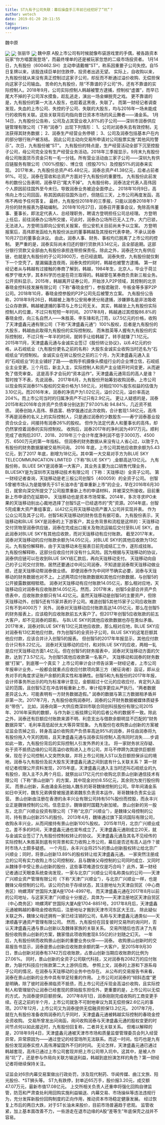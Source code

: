 ```yaml
---
title: ST九有子公司失联：幕后操盘手三年前已经挖好了“坑”？
author: wetech
date: 2019-01-20 20:11:55
tags: 
categories: 
---
```

魏中原
<!-- more -->
<img align="center" border="0" src="https://imgcdn.yicai.com/uppics/images/2019/01/09b0119cadc9cc095885aacd2ca122c1.jpg" />
<img align="center" border="0" src="https://imgcdn.yicai.com/uppics/images/2019/01/102676936a770b00f2867e0ea9c455b8.jpg" />
张丽华
<img align="center" border="0" src="https://imgcdn.yicai.com/uppics/images/2019/01/61d035f0e9e5e944920184619f42b5bf.jpg" />
魏中原
A股上市公司有时候就像布袋游戏里的手偶，被各路资本玩家“你方唱罢我登场”，而最终埋单的还是被玩家忽悠的二级市场投资者。
1月14日，九有股份（600462.SH）主动申请戴帽“ST”，称系因重要子公司失控。自15日复牌以来，该股连续巨单封住跌停，投资者出逃无望。
实际上，自收购以来，九有股份就从来没有真正控制过这家子公司，却反而不断通过溢价收购、无偿担保向这家子公司输血。
苦命的九有股份，除“不靠谱的子公司”外，还有不靠谱的实际控制人。2018年9月，公司实际控制人韩越被警方逮捕，控制权“虚置”，而早已尾大不掉的子公司浑水摸鱼，趁乱逃走，演出一场金蝉脱壳之戏。
更不靠谱的是，九有股份的第一大法人股东，也趁着这黑夜，失联了。
而第一财经记者调查发现，失血的上市公司、失控的子公司、失联的大股东，均与2016年一场未能成行的收购有关联。这些关联背后均指向昔日资本市场的风云舞者——涌金系。
1月14日，九有股份公告称，公司及占其营业收入81%的子公司——深圳市润泰供应链管理有限公司（下称“润泰”）出现下列情形： 1、公司对润泰失去有效控制，无法获得其财务数据； 2、润泰生产经营业务停顿； 3、公司及润泰包括基本户在内的部分银行账户被冻结。
因此公司主动向交易所申请对公司股票实施“其他风险警示”。次日，九有股份被“ST”。
九有股份的特点是，生产经营活动全部下沉至控股子公司，母公司完全没有生产经营业务活动。2018年三季报显示，9月末九有股份母公司账面货币资金只有一毛一分钱。所有营业活动由三家子公司——深圳九有供应链服务有限公司（100%控股）、博立信（控股70%）及控股51%的润泰来实现。
2017年末，九有股份总资产45.48亿元，润泰总资产41.38亿元，后者占前者91%。可见，润泰在营收和总资产方面对于九有股份的重要性。
九有股份此前发布的数份公告表明，润泰早已“尾大不掉”。
九有股份称，润泰法定代表人高伟因个人原因前往国外至今未归，导致润泰业务被迫全面停止。
2018年10月9日，高伟向上市公司回函，称其因病前往国外治疗。但随后三天，上市公司再度发函，高伟不再给予任何答复。
最终，九有股份2018年的三季报，只能以润泰2018年1-7月份的财务报表为基础编制。
2018年10月27日，润泰召开董事会议，免除高伟董事、董事长，即法定代表人、总经理职务，聘请方登明担任公司总经理。
方登明上任后，前往润泰办公场所交接，可此时，润泰办公场所已无人工作，大门已锁，无法进入。方登明当即向公安机关报案，但公安机关目前尚未予以立案。
方登明报案后，高伟即发函给九有股份派出的董事韩越及其授权代表李艳，不承认润泰10月27日的董事会决议。
由此，润泰人事、财务、事权均已脱离了上市公司的控制。
更严重的是，润泰实际尚未归还的银行贷款共3.14亿元，且全部逾期。这部分银行贷款又全部由九有股份承担连带担保责任。除此之外，润泰还欠九有供应链，也就是九有股份的子公司3900万，也已经逾期。
润泰失控，九有股份就仅剩下一个空壳了。屋漏偏逢连夜雨，润泰失控的同时，韩越也被警方逮捕。
第一财经记者从与韩越有过接触的券商了解到，韩越，1984年生，北京人，毕业于荷兰格罗宁根大学，其本科学历也是在荷兰取得的。韩越曾在某券商负责新三板业务。
公开资料显示，2015年，韩越离开证券公司，开始涉入P2P领域，其控制的北京春晓金控科技发展有限公司（下称“春晓金控”），参股君融贷、牛板金等多家P2P公司。2018年10月，春晓金控参股的P2P公司先后被警方立案。
九有股份公告称，2018年9月26日，韩越被上海市公安局奉贤分局逮捕，涉嫌罪名是非法吸收公众存款罪。韩越被逮捕的事项与上市公司无关。
其实，韩越坐上九有股份实际控制人的位置，不过只有短短一年时间。
2017年8月，韩越通过其控股86.8%的春晓金控，向三名自然人——朱胜英、李东锋和孔汀筠，以7.5亿元的价格，收购了天津盛鑫元通有限公司（下称“天津盛鑫元通”）100%股权，后者是九有股份的大股东，韩越由此取得九有股份的实际控制权。
而朱胜英等人握有九有股份的实际控制权，不过只有一年半的时间，就转手让给韩越了。转手就赚了1.1亿元。
2015年11月，天津盛鑫元通与金诚实业签订《股份转让协议》，以6.4亿元的价格，从石岘纸业（九有股份更名之前的名称）大股东金诚实业收购当时还名为“石岘纸业”的控制权。
金诚实业在转让股份之前的三个月，为天津盛鑫元通入主的“石岘纸业”的主业铺好了路——收购手机摄像头模组行业的企业博立信，石岘纸业主业变更。三个月后，新主入主，实际控制人和资产主业错开时间变更，从而避免了借壳审查。
这是高手才会玩的“资本运作”。天津盛鑫元通背后的高人是谁？暂时按下不表，先说润泰。
2017年6月，九有股份开始筹划收购润泰。上市公司以现金购买润泰51%股权的交易价格为1.58亿元，对相应100%股东权益的估值为3.10亿元。而2016年末，润泰的净资产为1.02亿元，溢价2亿元，溢价率高达204%。而上市公司当时的归属净资产不过只有2.9亿元。
更让人疑惑的是，润泰2015年和2016年合并资产负债率分别达到了97.00%和 94.84%，几近资不抵债。
润泰创始人高伟、蔡昌富、杨学强通过此次收购，合计套现1.58亿元，高伟不再是润泰的名义上的实际控制人，只是通过润泰的少数股东——寿宁润泰基业投资合伙企业，间接持有润泰26%的股权。
但作为法定代表人和董事长的高伟，却仍然掌控着润泰的实际控制权。
收购后，润泰2017年的净利润为4917万元。顺利完成了收购后2017、2018、2019年三个会计年度净利润不低于3000万、4500万、6500万元的第一年指标。
但润泰的财务数据从来没有让人省心过，以致于九有股份的财务数据屡被交易所问询。
2016 年底，上市公司其他应收款余额为5.43亿元，到了2017 年底，剧增为18亿元。其中第一大交易对手方为BLUE SKY TELECOMMUNICATION LIMITED（下称“BLUE SKY”）,金额高达13亿元。
九有股份称，BLUEE SKY是润泰第一大客户，其业务主要为出口销售代理业务，BLUESKY是为深圳市天珑移动技术有限公司（下称：天珑移动）全资子公司。
第一财经记者查询，天珑移动是老三板公司创智5（400059）的全资子公司。
创智5曾被市场认为是能够先于ST长油冲击“首单重新上市”的企业，早在2016年6月30日，就曾向深交所提交了公司股票重新上市的申请材料，并被深交所接收。目前重新上市申请仍在延期中。
天珑移动也是资本市场常客。2014年，多次寻求IPO未果的天珑移动别出心裁地选择了创智5这一已经退市的“壳”资源。2014年底，创智5完成重大资产重组事宜，以42亿元将天珑移动资产置入公司并实现并表。
作为公众公司及其子公司，创智5和天珑移动的财务信息有据可查。
九有股份表示，天珑移动和BLUE SKY是润泰的上下游客户，其业务背景和流程是这样的：天珑移动交付货物至润泰供应链，润泰在完成出口报关及物流运输后交付至BLUE SKY。由此润泰对BLUE SKY有其他应收款，而对天珑移动有应付账款。
截至2017年末，润泰对天珑移动的应付账款余额为14.05亿元，对BLUE SKY的其他应收款为13亿元。九有股份解释称，由于天珑移动未在报表日前完成结汇工作，遂形成挂账。
九有股份解释称，这部分应收应付并没有什么风险。因为根据与天珑移动的协议，润泰供应链可以在收到BLUE SKY结汇款后，再向天珑移动支付。
天珑移动向自己的子公司交付货物，居然还要通过中间公司润泰，不知道是润泰帮天珑移动做业绩，还是天珑移动帮润泰做业绩。
即便润泰作为中间环节确实必要，润泰与天珑移动的财务数据也对不上。上述两项应付账款数据和其他应付款数据，与创智5的公开披露数据相牴牾。
润泰对天珑移动有应付账款14.05亿元，那么相对应地，天珑移动应对润泰有应收账款14.05亿元。然而，2017年末，创智5全部合并资产负债表中，应收账款余额只有14.42亿元。虽然天珑移动是创智5的主要资产，但除天珑移动外，创智5还有15家并表的子公司。难道创智5其他15家子公司应收账款只有不到4000万？
另外，润泰对天珑移动应付账款高达14.05亿元，那么在创智5的财务报表上，应该稳列应收账款前五大客户了。但2017年创智5应收账款的前五大客户，却不见润泰的踪影。
与BLUE SKY的其他应收款数据也存在类似矛盾。2017年末，润泰对BLUE SKY有13亿元其他应收款，那么相对应地，BLUE SKY应对润泰有13亿其他应付款。作为创智5的全资孙子公司，BLUE SKY的这笔巨额其他应付款，应该合并计入创智5的报表。
但创智5的2017年年报显示，其他应付款合计只有8.22亿元。
润泰对天珑移动的应付，和对BLUE SKY的应收，两相一轧是应付天珑移动方面1.4亿元。但在创智5的财务报表中，润泰对天珑移动方面的欠款，达到了3.57亿元。为创智5其他应收款第一名客户。
天珑移动和润泰的财务数据“打架”，到底哪一个真实？
上市公司审计会计师告诉第一财经记者，上市公司年报审计业务，一般都会就重点应收应付款项向第三方（被征询者）函证，即从业务对手的角度求证账户余额的真实性和准确性。创智5和九有股份的2017年年报，会计师事务所出示的均为标准审计意见，金额超过十亿元的应收应付，肯定列入函证的范围，且创智5正在冲击转板重新上市，审计程序更应从严执行。“两者数据差异这么大，可能表明有一方财务数据造假。”
润泰的数据与第三方数据相矛盾并非第一次。2017年7月，九有股份收购润泰时，润泰的公开财务数据被媒体质疑多处“带伤”。
比如，润泰向第一大供应商深圳市联合同创科技股份有限公司2015年、2016年采购的数额，与作为新三板挂牌公司的后者公布的数据不一致。除此之外，润泰还有巨额应付账款来源不明、利息支出与借款余额明显不匹配的“财务数据异常”、毛利率高低起伏太大等异常现象。
九有股份在收购景山创新的方案被证监会否掉之后，转身高溢价收购资产负债率高达95%的润泰，并任由润泰将九有股份拖入今天的困局，且天津盛鑫元通与润泰实际控制人高伟同时消失……步调如此一致，九有股份背后的实际控制人引发外界的关注。
将一家财务状况存疑、处于资不抵债边缘的公司高溢价收购进入上市公司，并马不停蹄为其提供巨额担保，现在子公司控制人又突然失联，并将上市公司拖入ST以及巨额担保诉讼的境地，润泰与九有股份及前大股东天津盛鑫元通之间到底有什么关联关系？
第一财经记者梳理公开资料发现，2015年底，天津盛鑫元通入主当时还叫石岘纸业的九有股份，刚入主不久两个月后，就祭出以17亿元代价收购北京景山创新通信技术有限公司（下称“景山创新”）的方案，其中现金对价8.55亿元，其余则为发行股份购买。
而景山创新，系由涌金系创始人魏东的哥哥魏锋控制的公司。早年间涌金系如日中天时，魏东兄弟俩曾被报道弟弟魏东负责资本运作，哥哥魏锋负责实业运营。
景山创新由注册在香港的永丰兴业有限公司持有50%股份而控股，而永丰兴业正是魏锋控制的公司。信息显示，魏锋彼时国籍为新加坡。
景山创新的另一股东，北京广兴顺业投资有限公司（下称“北京广兴顺业”），是魏锋父母控制的公司，持有景山创新25%的股份。
2013年4月，魏锋通过旗下英讯国际有限公司，收购永丰兴业，从而间接持有景山创新100%股权。
2015年11月，北京广兴顺业成立。差不多的时间，天津盛鑫元通也宣布成立了。天津盛鑫元通刚成立20天，就与金诚实业签订了九有股份控制权转让的协议。
天津盛鑫元通及其名不见经传的实际控制人朱胜英到底有何背景和实力收购上市公司，幕后是否还有高人运作？彼时市场人士颇多疑惑。
一个月后，永丰兴业将25%的景山创新股权转让给北京广兴顺业；同时，将景山创新13.89%的股权转让给天津盛鑫元通。
一家突然注册成立的公司有实力收购上市公司控制权，且与魏锋父母控制的公司同时成立、又同时从魏锋手中受让景山创新的股份，这些事项难道仅仅是巧合吗？
此外，第一财经记者通过天眼查系统查询发现，一家与北京广兴顺业公司名称类似的公司——天津广兴顺业资产管理有限公司（下称“天津广兴顺业”），与北京广兴顺业一样，也是魏锋父母控制的公司。该公司仍处于存续状态，其注册地址为天津自贸区（中心商务区）响螺湾旷世国际大厦A座1704-4997号。
而天津盛鑫元通在2017年8月以前的公司地址，与这家天津广兴顺业十分接近，具体为——天津注册地区天津自贸区（中心商务区）响螺湾旷世国际大厦A座1704-8851号。2017年8月后，天津盛鑫元通被韩越的春晓金控收购后，注册地址才搬到天津市河东区大王庄。
除此疑似关联之外，魏锋父母还拥有一家已经注销的公司，名称与天津盛鑫元通类似——天津顺鑫宇通资产管理有限公司。
然而，九有股份在回复彼时交易所的询问时，否认天津盛鑫元通与景山创新以及魏锋家族的关联关系。
交易所随后也否决了九有股份收购景山创新的方案，魏家借此项收购套现8.55亿的计划随之幻灭。
一年后，九有股份转而收购景山创新的重要业务伙伴——润泰。
收购景山创新时的交易报告书显示，润泰是景山创新应收账款余额的第一大客户，至2015年9月30日，景山创新对润泰有3742万应收账款，占景山创新当期应收账款的比例为27.06%。
同时，景山创新的全资子公司联代科技，又对润泰有2082万的应付账款，为联代科技应付账款第二大上游供应商。
参照上文，润泰的上游和下游系母子公司的情况，在润泰与天珑移动的业务中也存在。
从公布的交易报告书来看，润泰在景山创新的业务中具有举足轻重的作用。
上市公司对润泰的“倾斜态度”更是明确，除了彼时润泰濒临资不抵债，而上市公司还斥现金高溢价收购，且实际控制人和管理层仍让润泰已经套现的原始股东担任外，更重要的是，上市公司以无偿的方式，为润泰提供巨额担保。
2017年8月1日，润泰刚刚完成收购的工商变更手续。在这之前的半个月，上市公司就急不可耐地审议为其无偿担保2.6亿元的事项。2017年12月，上市公司又为润泰提供无偿融资担保13.2亿元。
2017年7月，就在九有股份准备收购润泰的几乎同时，天津盛鑫元通被韩越实际控制的春晓金控全资收购。
交易所曾发出问询函，询问收购润泰与天津盛鑫元通的股权变更的时间节点何以如此接近时，九有股份回复称，二者并无关联关系。
但难以解释的是，2018年9月4日，天津盛鑫元通被天津市市场和质量监督管理委员会列入经营异常，异常原因为——通过登记的经营场所无法联系。而这一时间，恰巧也是九有股份发现润泰实控人高伟滞留国外不归的时间。
无论怎样，天津盛鑫元通已通过韩越套现，高伟已通过上市公司套现并把上市公司带入坑中。这其中，是被人作局“坑”了，还是参与作局向关联方输送利益，韩越到底扮演怎样的角色？第一财经记者将继续保持关注。
 
 
证监会对6宗内幕交易案做出行政处罚，涉及现代制药、华闻传媒、曲江文旅、阳光股份、*ST狮头等。
ST九有跌停，封单近65万手，股价报3.20元，成交额47.07万元，最新市值17.08亿元。
上交所相关负责人还重申将强化回购自律监管，防范和严肃查处利用回购实施利益输送、内幕交易、市场操纵等违法违规行为，充分发挥新股份回购制度的正向作用，推动资本市场稳定健康发展。
经过恢复上市后的两日大跌，对于ST长油未来股价，目前市场普遍趋于悲观。
监管收紧，加上基本面改善不力，一些游走在退市边缘的A股“差等生”年底保壳之战并不容易。

